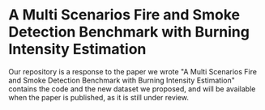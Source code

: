 # A Multi Scenarios Fire and Smoke Detection Benchmark with Burning Intensity Estimation

Our repository is a response to the paper we wrote "A Multi Scenarios Fire and Smoke Detection Benchmark with Burning Intensity Estimation" contains the code and the new dataset we proposed, and will be available when the paper is published, as it is still under review.
